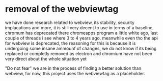 # removal of the webviewtag

we have done research related to webview, its stability, security implacations and more, it is still very decent to use in terms of
a baseline, chromum has deprecated there chromeapps program a little white ago, last couple of threads i see where 3 to 4 years ago.
meanwhile even tho the api for webview is deprecated, the reasoning for this is because it is undergoing some insane ammounf of changes, we do not know if its being replaced or completly removed as electron and chromium have not been very direct about the whole situation yet

"Do not fear" we are in the process of finding a better solution than webview, for now, this project uses the webviewtag as a placeholder.